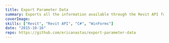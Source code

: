 ```yaml
---
title: Export Parameter Data
summary: Exports all the information available through the Revit API for all the parameters of a set of elements
coverImage:
skills: ["Revit", "Revit API", "C#", "WinForms"]
date: "2015-10-16"
repo: https://github.com/ericanastas/export-parameter-data
---
```

